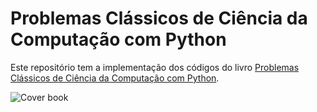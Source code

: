 # Problemas Clássicos de Ciência da Computação com Python

Este repositório tem a implementação dos códigos do livro [Problemas Clássicos de Ciência da Computação com Python](https://www.manning.com/books/classic-computer-science-problems-in-python).

![Cover book](https://images.manning.com/264/352/resize/book/9/d4b47c9-453f-4ab7-a20f-cfd0836aa74e/Kopec-CCSPP-HI.png)
